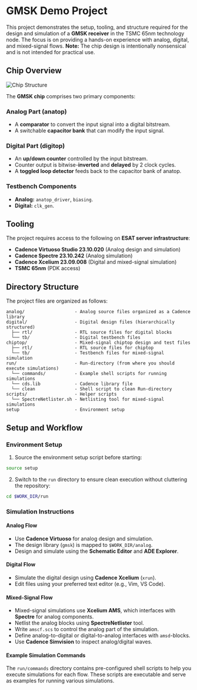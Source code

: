 # GMSK Demo Project

This project demonstrates the setup, tooling, and structure required for the design and simulation of a **GMSK receiver** in the TSMC 65nm technology node. The focus is on providing a hands-on experience with analog, digital, and mixed-signal flows. **Note:** The chip design is intentionally nonsensical and is not intended for practical use.


## Chip Overview

![Chip Structure](img/chip.png)

The **GMSK chip** comprises two primary components:

### **Analog Part (anatop)**
-   A **comparator** to convert the input signal into a digital bitstream.
-   A switchable **capacitor bank** that can modify the input signal.

### **Digital Part (digitop)**
- An **up/down counter** controlled by the input bitstream.  
- Counter output is bitwise-**inverted** and **delayed** by 2 clock cycles.
-  A **toggled loop detector** feeds back to the capacitor bank of anatop.

### Testbench Components

-   **Analog:** `anatop_driver`, `biasing`.
-   **Digital:** `clk_gen`.


## Tooling

The project requires access to the following on **ESAT server infrastructure**:
-   **Cadence Virtuoso Studio 23.10.020** (Analog design and simulation)
-   **Cadence Spectre 23.10.242** (Analog simulation)
-   **Cadence Xcelium 23.09.008** (Digital and mixed-signal simulation)
-   **TSMC 65nm** (PDK access)


## Directory Structure

The project files are organized as follows:
```
analog/                   - Analog source files organized as a Cadence library
digital/                  - Digital design files (hierarchically structured)
  ├── rtl/                - RTL source files for digital blocks
  └── tb/                 - Digital testbench files
chiptop/                  - Mixed-signal chiptop design and test files
  ├── rtl/                - RTL source files for chiptop
  └── tb/                 - Testbench files for mixed-signal simulation
run/                      - Run-directory (from where you should execute simulations)
  └── commands/           - Example shell scripts for running simulations
  └── cds.lib             - Cadence library file
  └── clean               - Shell script to clean Run-directory
scripts/                  - Helper scripts
  └── SpectreNetlister.sh - Netlisting tool for mixed-signal simulations
setup                     - Environment setup
```


## Setup and Workflow
### **Environment Setup**

1.  Source the environment setup script before starting:
```bash
source setup
```
2. Switch to the `run` directory to ensure clean execution without cluttering the repository:
```bash
cd $WORK_DIR/run
```

### **Simulation Instructions**

#### **Analog Flow**
-   Use **Cadence Virtuoso** for analog design and simulation.
-   The design library (`gmsk`) is mapped to `$WORK_DIR/analog`.
-   Design and simulate using the **Schematic Editor** and **ADE Explorer**.

#### **Digital Flow**
-   Simulate the digital design using **Cadence Xcelium** (`xrun`).
-   Edit files using your preferred text editor (e.g., Vim, VS Code).

#### **Mixed-Signal Flow**
-   Mixed-signal simulations use **Xcelium AMS**, which interfaces with **Spectre** for analog components.
-   Netlist the analog blocks using **SpectreNetlister** tool.
-   Write `amscf.scs` to control the analog part of the simulation.
-   Define analog-to-digital or digital-to-analog interfaces with `amsd`-blocks.
-   Use **Cadence Simvision** to inspect analog/digital waves.

#### **Example Simulation Commands**
The `run/commands` directory contains pre-configured shell scripts to help you execute simulations for each flow.
These scripts are executable and serve as examples for running various simulations.
